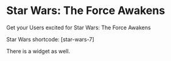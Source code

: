 Star Wars: The Force Awakens
===========

Get your Users excited for Star Wars: The Force Awakens

Star Wars shortcode: [star-wars-7]

There is a widget as well.

